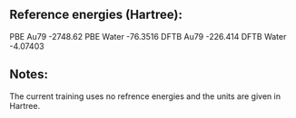 ## Reference energies (Hartree):

PBE Au79      -2748.62
PBE Water     -76.3516
DFTB Au79     -226.414
DFTB Water    -4.07403

## Notes:

The current training uses no refrence energies and the units are given in Hartree.
